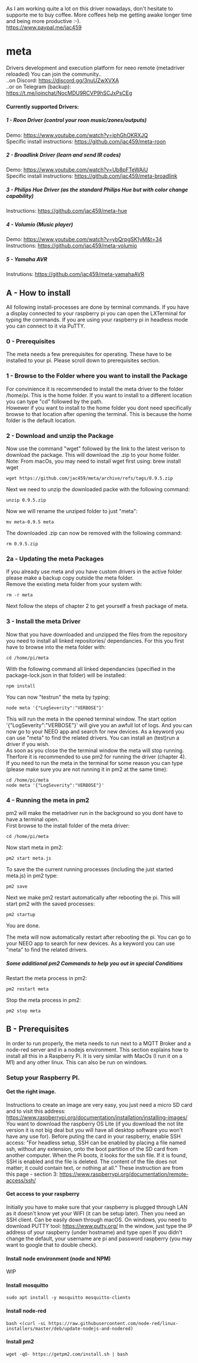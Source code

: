 As I am working quite a lot on this driver nowadays, don't hesitate to supporte me to buy coffee. More coffees help me getting awake longer time and being more productive :-). \
https://www.paypal.me/jac459

# meta
Drivers development and execution platform for neeo remote (metadriver reloaded)
You can join the community.. \
..on Discord: https://discord.gg/3nuUZwXVXA \
..or on Telegram (backup): https://t.me/joinchat/NocMDU9RCVP9hSCJxPsCEg
 
#### Currently supported Drivers:
##### 1 - Roon Driver (control your roon music/zones/outputs)
Demo: https://www.youtube.com/watch?v=iphGhOKRXJQ \
Specific install instructions: https://github.com/jac459/meta-roon
##### 2 - Broadlink Driver (learn and send IR codes)
Demo: https://www.youtube.com/watch?v=Ub8pFTeWAiU \
Specific install instructions: https://github.com/jac459/meta-broadlink 
##### 3 - Philips Hue Driver (as the standard Philips Hue but with color change capability)
Instructions: https://github.com/jac459/meta-hue
##### 4 - Volumio (Music player)
Demo: https://www.youtube.com/watch?v=ybQrpgSK1yM&t=34 \
Instructions: https://github.com/jac459/meta-volumio
##### 5 - Yamaha AVR
Instrutions: https://github.com/jac459/meta-yamahaAVR
  
  
## A - How to install
All following install-processes are done by terminal commands. If you have a display connected to your raspberry pi you can open the LXTerminal for typing the commands. If you are using your raspberry pi in headless mode you can connect to it via PuTTY.
 
### 0 - Prerequisites
The meta needs a few prerequisites for operating. These have to be installed to your pi. Please scroll down to prerequisites section.
 
### 1 - Browse to the Folder where you want to install the Package
For convinience it is recommended to install the meta driver to the folder /home/pi. This is the home folder. If you want to install to a different location you can type "cd" followed by the path. \
Howewer if you want to install to the home folder you dont need specifically browse to that location after opening the terminal. This is because the home folder is the default location.
  
### 2 - Download and unzip the Package
Now use the command "wget" followed by the link to the latest verison to download the package. This will download the .zip to your home folder. \
Note: From macOs, you may need to install wget first using: brew install wget

 ```
 wget https://github.com/jac459/meta/archive/refs/tags/0.9.5.zip
 ```
 
Next we need to unzip the downloaded packe with the following command:
 ```
 unzip 0.9.5.zip
 ```

Now we will rename the unziped folder to just "meta":
 ```
 mv meta-0.9.5 meta
 ```

The downloaded .zip can now be removed with the following command:
 ```
 rm 0.9.5.zip
 ```

### 2a - Updating the meta Packages
If you already use meta and you have custom drivers in the active folder please make a backup copy outside the meta folder. \
Remove the existing meta folder from your system with:
 ```
 rm -r meta
 ```

Next follow the steps of chapter 2 to get yourself a fresh package of meta.
 

### 3 - Install the meta Driver
Now that you have downloaded and unzipped the files from the repository you need to install all linked repositories/ dependancies. For this you first have to browse into the meta folder with:
 ```
 cd /home/pi/meta
 ```
 
With the following command all linked dependancies (specified in the package-lock.json in that folder) will be installed:
 ```
 npm install
 ```

You can now "testrun" the meta by typing:
 ```
 node meta '{"LogSeverity":"VERBOSE"}'
 ```

This will run the meta in the opened terminal window. The start option '{"LogSeverity":"VERBOSE"}' will give you an awfull lot of logs. And you can now go to your NEEO app and search for new devices. As a keyword you can use "meta" to find the related drivers. You can install an (test)run a driver if you wish. \
As soon as you close the the terminal window the meta will stop running. Therfore it is recommended to use pm2 for running the driver (chapter 4). \
If you need to run the meta in the terminal for some reason you can type (please make sure you are not running it in pm2 at the same time):
 ```
 cd /home/pi/meta
 node meta '{"LogSeverity":"VERBOSE"}'
 ```

### 4 - Running the meta in pm2
pm2 will make the metadriver run in the background so you dont have to have a terminal open. \
First browse to the install folder of the meta driver:
 ```
 cd /home/pi/meta
 ```
Now start meta in pm2:
 ``` 
 pm2 start meta.js
 ```
To save the the current running processes (including the just started meta.js) in pm2 type:
 ``` 
 pm2 save
 ```
Next we make pm2 restart automatically after rebooting the pi. This will start pm2 with the saved processes:
 ``` 
 pm2 startup
 ```

You are done. 

The meta will now automatically restart after rebooting the pi. You can go to your NEEO app to search for new devices. As a keyword you can use "meta" to find the related drivers.


##### Some additional pm2 Commands to help you out in special Conditions
Restart the meta process in pm2:
 ```
 pm2 restart meta
 ```

Stop the meta process in pm2:
 ```
 pm2 stop meta
 ```


## B - Prerequisites
In order to run properly, the meta needs to run next to a MQTT Broker and a node-red server and in a nodejs environment.
This section explains how to install all this in a Raspberry Pi. It is very similar with MacOs (I run it on a M1) and any other linux. This can also be run on windows.

### Setup your Raspberry PI.

#### Get the right image.
Instructions to create an image are very easy, you just need a micro SD card and to visit this address:
https://www.raspberrypi.org/documentation/installation/installing-images/
You want to download the raspberry OS Lite (if you download the not lite version it is not big deal but you will have all desktop software you won't have any use for).
Before puting the card in your raspberry, enable SSH access:
"For headless setup, SSH can be enabled by placing a file named ssh, without any extension, onto the boot partition of the SD card from another computer. When the Pi boots, it looks for the ssh file. If it is found, SSH is enabled and the file is deleted. The content of the file does not matter; it could contain text, or nothing at all."
These instruction are from this page - section 3:
https://www.raspberrypi.org/documentation/remote-access/ssh/

#### Get access to your raspberry
Initially you have to make sure that your raspberry is plugged through LAN as it doesn't know yet your WIFI (it can be setup later).
Then you need an SSH client. Can be easily down through macOS. On windows, you need to download PUTTY tool:
https://www.putty.org/
In the window, just type the IP address of your raspberry (under hostname) and type open
If you didn't change the default, your username are pi and password raspberry (you may want to google that to double check).

#### Install node environment (node and NPM)
 WIP

#### Install mosquitto
 ```
 sudo apt install -y mosquitto mosquitto-clients
 ```

#### Install node-red
 ```
 bash <(curl -sL https://raw.githubusercontent.com/node-red/linux-installers/master/deb/update-nodejs-and-nodered)
 ```

#### Install pm2
 ```
 wget -qO- https://getpm2.com/install.sh | bash
 ```
